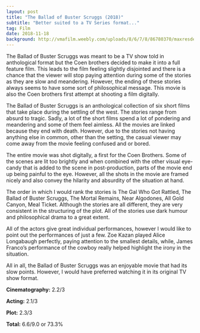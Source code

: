 ```yaml
---
layout: post
title: "The Ballad of Buster Scruggs (2018)"
subtitle: "Better suited to a TV Series format..."
tag: Film
date: 2018-11-18
background: http://vmafilm.weebly.com/uploads/8/6/7/8/86780370/maxresdefault_14_orig.jpg
---
```

The Ballad of Buster Scruggs was meant to be a TV show told in anthological format but the Coen brothers decided to make it into a full feature film. This leads to the film feeling slightly disjointed and there is a chance that the viewer will stop paying attention during some of the stories as they are slow and meandering. However, the ending of these stories always seems to have some sort of philosophical message. This movie is also the Coen brothers first attempt at shooting a film digitally. 

The Ballad of Buster Scruggs is an anthological collection of six short films that take place during the settling of the west. The stories range from absurd to tragic. Sadly, a lot of the short films spend a lot of pondering and meandering and some of them feel aimless. All the movies are linked because they end with death. However, due to the stories not having anything else in common, other than the setting, the casual viewer may come away from the movie feeling confused and or bored.

The entire movie was shot digitally, a first for the Coen Brothers. Some of the scenes are lit too brightly and when combined with the other visual eye-candy that is added to the scene in post-production, parts of the movie end up being painful to the eye. However, all the shots in the movie are framed nicely and also convey the hilarity and absurdity of the situation at hand.

The order in which I would rank the stories is The Gal Who Got Rattled, The Ballad of Buster Scruggs, The Mortal Remains, Near Algodones, All Gold Canyon, Meal Ticket. Although the stories are all different, they are very consistent in the structuring of the plot. All of the stories use dark humour and philosophical drama to a great extent. 

All of the actors give great individual performances, however I would like to point out the performances of just a few. Zoe Kazan played Alice Longabaugh perfectly, paying attention to the smallest details, while, James Franco’s performance of the cowboy really helped highlight the irony in the situation. 

All in all, the Ballad of Buster Scruggs was an enjoyable movie that had its slow points. However, I would have preferred watching it in its original TV show format.

**Cinematography:** 2.2/3

**Acting:** 2.1/3

**Plot:** 2.3/3

**Total:** 6.6/9.0 or 73.3%
